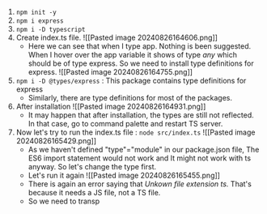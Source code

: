1. `npm init -y`
2. `npm i express`
3. `npm i -D typescript`
4. Create index.ts file. 
	 ![[Pasted image 20240826164606.png]]
	-  Here we can see that when I type app. Nothing is been suggested. When I hover over the app variable it shows of type *any* which should be of type express. So we need to install type definitions for express.
	  ![[Pasted image 20240826164755.png]]
5. `npm i -D @types/express` : This package contains type definitions for express
	- Similarly, there are type definitions for most of the packages.
6. After installation 
     ![[Pasted image 20240826164931.png]]
     - It may happen that after installation, the types are still not reflected. In that case, go to command palette and restart TS server.
7. Now let's try to run the index.ts file : `node src/index.ts`
     ![[Pasted image 20240826165429.png]]
	- As we haven't defined "type"="module" in our package.json file, The ES6 import statement would not work and It might not work with ts anyway. So let's change the type first.
	- Let's run it again
	  ![[Pasted image 20240826165455.png]]
	- There is again an error saying that *Unkown file extension ts.* That's because it needs a JS file, not a TS file.
	- So we need to transp